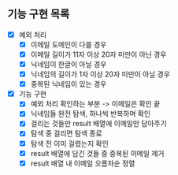 ## 기능 구현 목록
* [x] 예외 처리
	* [x] 이메일 도메인이 다를 경우
	* [x] 이메일 길이가 11자 이상 20자 미만이 아닌 경우
	* [x] 닉네임이 한글이 아닐 경우
	* [x] 닉네임의 길이가 1자 이상 20자 미만이 아닐 경우
	* [X] 중복된 닉네임이 있는 경우
* [x] 기능 구현
	* [x] 예외 처리 확인하는 부분 -> 이메일은 확인 끝
	* [x] 닉네임들 완전 탐색, 하나씩 반복하며 확인
	* [x] 걸리는 것들만 result 배열에 이메일만 담아주기
	* [x] 탐색 중 걸리면 탐색 종료
	* [x] 탐색 전 이미 걸렸는지 확인
	* [x] result 배열에 담긴 것들 중 중복된 이메일 제거
	* [x] result 배열 내 이메일 오름차순 정렬